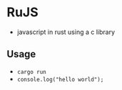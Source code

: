 # RuJS

- javascript in rust using a c library

## Usage

- `cargo run`
- `console.log("hello world");`
